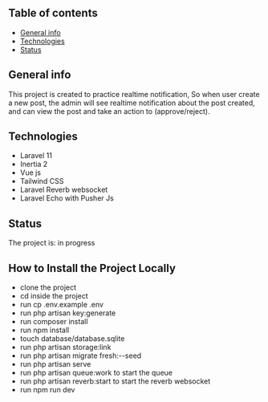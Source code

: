 ## Table of contents
* [General info](#general-info)
* [Technologies](#technologies)
* [Status](#status)

## General info
This project is created to practice realtime notification, So when user create a new post, the admin will see realtime notification about the post created, and can view the post and take an action to (approve/reject).
## Technologies
* Laravel 11
* Inertia 2
* Vue js 
* Tailwind CSS
* Laravel Reverb websocket
* Laravel Echo with Pusher Js

## Status
The project is: in progress

## How to Install the Project Locally
* clone the project
* cd inside the project
* run cp .env.example .env
* run php artisan key:generate
* run composer install
* run npm install
* touch database/database.sqlite
* run php artisan storage:link
* run php artisan migrate fresh:--seed
* run php artisan serve
* run php artisan queue:work to start the queue
* run php artisan reverb:start to start the reverb websocket
* run npm run dev
